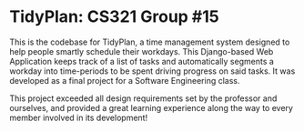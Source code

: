 # TidyPlan: CS321 Group #15

This is the codebase for TidyPlan, a time management system designed to help people smartly schedule their workdays.
This Django-based Web Application keeps track of a list of tasks and automatically segments a workday into time-periods to be spent driving progress on said tasks. It was developed as a final project for a Software Engineering class. 

This project exceeded all design requirements set by the professor and ourselves, and provided a great learning experience along the way to every member involved in its development!
